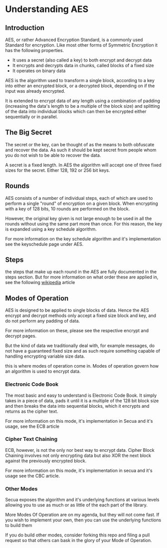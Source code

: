# Understanding AES
## Introduction
AES, or rather Advanced Encryption Standard, is a commonly used Standard
for encryption. Like most other forms of Symmetric Encryption it has 
the following properties.

- It uses a secret (also called a key) to both encrypt and decrypt data
- It encrypts and decrypts data in chunks, called blocks of a fixed size
- It operates on binary data

AES is the algorithm used to transform a single block, according to a key 
into either an encrypted block, or a decrypted block, depending on if the input
was already encrypted.

It is extended to encrypt data of any length using a combination of padding 
(increasing the data's length to be a multiple of the block size) and splitting
of the data into individual blocks which can then be encrypted either sequentially or
in parallel.

## The Big Secret 
The secret or the key, can be thought of as the means to both obfuscate and 
recover the data. As such it should be kept secret from people whom you do not 
wish to be able to recover the data.

A secret is a fixed length. In AES the algorithm will accept one of three fixed sizes
for the secret. Either 128, 192 or 256 bit keys. 

## Rounds
AES consists of a number of individual steps, each of which are used to
perform a single "round" of encryption on a given block. When encrypting 
with a key of 128 bits, 10 rounds are performed on the block. 

However, the original key given is not large enough to be used in all the rounds
without using the same part more than once. For this reason, the key is expanded using
a key schedule algorithm. 

For more information on the key schedule algorithm and it's implementation
see the keyschedule page under AES.

## Steps 
the steps that make up each round in the AES are fully documented in 
the steps section. But for more information on what order these are
applied in, see the following [wikipedia](https://en.wikipedia.org/wiki/Advanced_Encryption_Standard#High-level_description_of_the_algorithm) article

## Modes of Operation

AES is designed to be applied to single blocks of data. Hence the AES 
encrypt and decrypt methods only accept a fixed size block and key, and
do not perform any padding of data. 

For more information on these, please see the respective encrypt and decrypt 
pages.

But the kind of data we traditionally deal with, for example messages, do 
not have a guaranteed fixed size and as such require something capable of handling
encrypting variable size data.

this is where modes of operation come in. Modes of operation govern how 
an algorithm is used to encrypt data. 

### Electronic Code Book
The most basic and easy to understand is Electronic Code Book. It simply takes 
in a piece of data, pads it until it is a multiple of the 128 bit block size and 
then breaks the data into sequential blocks, which it encrypts and returns as 
the cipher text. 

For more information on this mode, it's implementation in Secua and it's usage, see
the ECB article 

### Cipher Text Chaining 
ECB, however, is not the only nor best way to encrypt data. Cipher Block Chaining 
involves not only encrypting data but also XOR the next block against the previously 
encrypted block. 

For more information on this mode, it's implementation in secua and it's usage see 
the CBC article.

### Other Modes 
Secua exposes the algorithm and it's underlying functions at various levels 
allowing you to use as much or as little of the each part of the library.

More Modes Of Operation are on my agenda, but they will not come fast. If you wish 
to implement your own, then you can use the underlying functions to build them 

If you do build other modes, consider forking this repo and filing a pull request 
so that others can bask in the glory of your Mode of Operation.
